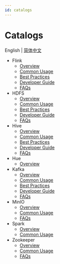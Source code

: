 ```yaml
---
id: catalogs
---
```


# Catalogs

English | [简体中文](../../zh/catalog-overview/catalogs.md)

* Flink
  * [Overview](./Flink/overview.md)
  * [Common Usage](./Flink/common-usage.md)
  * [Best Practices](./Flink/best-practice.md)
  * [Developer Guide](./Flink/developer-guide.md)
  * [FAQs](./Flink/FAQs.md)
* HDFS
  * [Overview](./HDFS/overview.md)
  * [Common Usage](./HDFS/common-usage.md)
  * [Best Practices](./HDFS/best-practice.md)
  * [Developer Guide](./HDFS/developer-guide.md)
  * [FAQs](./HDFS/FAQs.md)
* Hive
  * [Overview](./Hive/overview.md)
  * [Common Usage](./Hive/common-usage.md)
  * [Best Practices](./Hive/best-practice.md)
  * [Developer Guide](./Hive/developer-guide.md)
  * [FAQs](./Hive/FAQs.md)
* Hue
  * [Overview](./Hue/overview.md)
* Kafka
  * [Overview](./Kafka/overview.md)
  * [Common Usage](./Kafka/common-usage.md)
  * [Best Practices](./Kafka/best-practice.md)
  * [Developer Guide](./Kafka/developer-guide.md)
  * [FAQs](./Kafka/FAQs.md)
* MinIO
  * [Overview](./MinIO/overview.md)
  * [Common Usage](./MinIO/common-usage.md)
  * [FAQs](./MinIO/FAQs.md)
* Spark
  * [Overview](./Spark/overview.md)
  * [Common Usage](./Spark/common-usage.md)
* Zookeeper
  * [Overview](./Zookeeper/overview.md)
  * [Common Usage](./Zookeeper/common-usage.md)
  * [FAQs](./Zookeeper/FAQs.md)